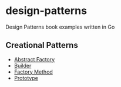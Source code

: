 # design-patterns
Design Patterns book examples written in Go

## Creational Patterns 
- [Abstract Factory](https://github.com/Rosalita/design-patterns/tree/main/creational_patterns/abstract_factory)
- [Builder](https://github.com/Rosalita/design-patterns/tree/main/creational_patterns/builder)
- [Factory Method](https://github.com/Rosalita/design-patterns/tree/main/creational_patterns/factory_method)
- [Prototype](https://github.com/Rosalita/design-patterns/tree/main/creational_patterns/prototype)